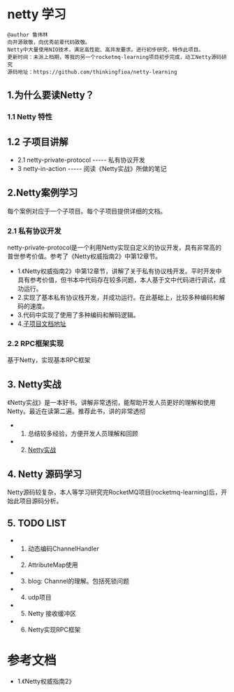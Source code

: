 # netty 学习
```
@author 鲁伟林
向开源致敬，向优秀前辈代码致敬。
Netty中大量使用NIO技术，满足高性能、高并发要求。进行初步研究，特作此项目。
更新时间：未派上档期，等我的另一个rocketmq-learning项目初步完成，动工Netty源码研究
源码地址：https://github.com/thinkingfioa/netty-learning
```

## 1.为什么要读Netty？

### 1.1 Netty 特性

## 1.2 子项目讲解
- 2.1 netty-private-protocol   -----   私有协议开发
- 3 netty-in-action ----- 阅读《Netty实战》所做的笔记

## 2.Netty案例学习
每个案例对应于一个子项目。每个子项目提供详细的文档。

### 2.1 私有协议开发
netty-private-protocol是一个利用Netty实现自定义的协议开发，具有非常高的普世参考价值。参考了《Netty权威指南2》中第12章节。

- 1.《Netty权威指南2》中第12章节，讲解了关于私有协议栈开发。平时开发中具有参考价值，但书本中代码存在较多问题，本人基于文中代码进行调试，成功运行。
- 2.实现了基本私有协议栈开发，并成功运行。在此基础上，比较多种编码和解码的速度。
- 3.代码中实现了使用了多种编码和解码逻辑。
- 4.[子项目文档地址](https://github.com/thinkingfioa/netty-learning/tree/master/netty-private-protocol)

### 2.2 RPC框架实现
基于Netty，实现基本RPC框架

## 3. Netty实战
《Netty实战》是一本好书。讲解非常透彻，能帮助开发人员更好的理解和使用Netty。最近在读第二遍。推荐此书，讲的非常透彻

- 1. 总结较多经验，方便开发人员理解和回顾
- 2. [Netty实战](https://github.com/thinkingfioa/netty-learning/tree/master/netty-in-action)


## 4. Netty 源码学习
Netty源码较复杂，本人等学习研究完RocketMQ项目(rocketmq-learning)后，开始此项目源码分析。

## 5. TODO LIST

- 1. 动态编码ChannelHandler
- 2. AttributeMap使用
- 3. blog: Channel的理解。包括死锁问题
- 4. udp项目
- 5. Netty 接收缓冲区
- 6. Netty实现RPC框架

# 参考文档
- 1.《Netty权威指南2》